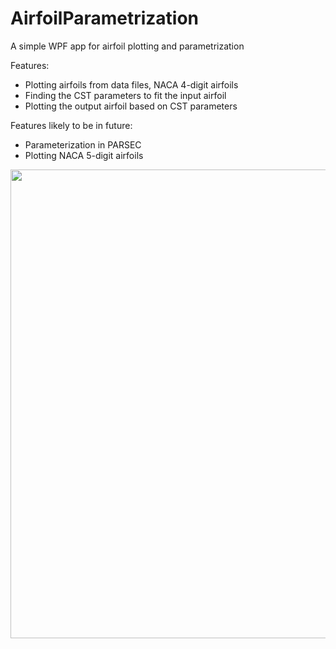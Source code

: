 # AirfoilParametrization
A simple WPF app for airfoil plotting and parametrization

Features:
- Plotting airfoils from data files, NACA 4-digit airfoils
- Finding the CST parameters to fit the input airfoil
- Plotting the output airfoil based on CST parameters

Features likely to be in future:
- Parameterization in PARSEC
- Plotting NACA 5-digit airfoils

<img src="https://user-images.githubusercontent.com/89504309/156157818-36fef7a5-cf07-47a8-b311-ef92afd41c47.png" width="750"/>
